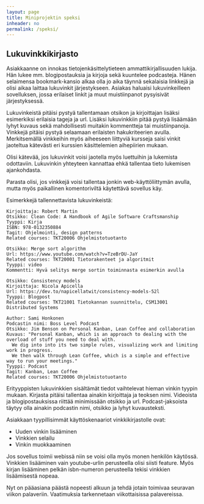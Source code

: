 ```yaml
---
layout: page
title: Miniprojektin speksi
inheader: no
permalink: /speksi/
---
```


## Lukuvinkkikirjasto

Asiakkaanne on innokas tietojenkäsittelytieteen ammattikirjallisuuden lukija. Hän lukee  mm. blogipostauksia ja kirjoja sekä kuuntelee podcasteja. Hänen selaimensa bookmark-kansio alkaa olla jo aika täynnä sekalaisia linkkejä ja olisi aikaa laittaa lukuvinkit järjestykseen. Asiakas haluaisi lukuvinkeilleen sovelluksen, jossa erilaiset linkit ja muut muistiinpanot pysyisivät järjestyksessä. 

Lukuvinkeistä pitäisi pystyä tallentamaan otsikon ja kirjoittajan lisäksi esimerkiksi erilaisia tageja ja url. Lisäksi lukuvinkkiin pitää pystyä lisäämään lyhyt kuvaus sekä mahdollisesti muitakin kommentteja tai muistiinpanoja. Vinkkejä pitäisi pystyä selaamaan erilaisten hakukriteerien avulla. Merkitsemällä vinkkeihin myös aiheeseen liittyviä kursseja saisi vinkit jaoteltua kätevästi eri kurssien käsittelemien aihepiirien mukaan. 

Olisi kätevää, jos lukuvinkit voisi jaotella myös luettuihin ja lukemista odottaviin. Lukuvinkin yhteyteen kannattaa ehkä tallentaa tieto lukemisen ajankohdasta.

Parasta olisi, jos vinkkejä voisi tallentaa jonkin web-käyttöliittymän avulla, mutta myös paikallinen komentoriviltä käytettävä sovellus käy.

Esimerkkejä tallennettavista lukuvinkeistä:

```
Kirjoittaja: Robert Martin
Otsikko: Clean Code: A Handbook of Agile Software Craftsmanship
Tyyppi: Kirja
ISBN: 978-0132350884
Tagit: Ohjelmointi, design patterns
Related courses: TKT20006 Ohjelmistotuotanto

Otsikko: Merge sort algorithm
Url: https://www.youtube.com/watch?v=TzeBrDU-JaY
Related courses: TKT20001 Tietorakenteet ja algoritmit
Tyyppi: video
Kommentti: Hyvä selitys merge sortin toiminnasta esimerkin avulla 

Otsikko: Consistency models
Kirjoittaja: Nicola Apicella
Url: https://dev.to/napicellatwit/consistency-models-52l
Tyyppi: Blogpost
Related courses: TKT21001 Tietokannan suunnittelu, CSM13001 Distributed Systems

Author: Sami Honkonen
Podcastin nimi: Boss Level Podcast
Otsikko: Jim Benson on Personal Kanban, Lean Coffee and collaboration
Kuvaus: "Personal Kanban, which is an approach to dealing with the overload of stuff you need to deal with. 
  We dig into into its two simple rules, visualizing work and limiting work in progress. 
  We then walk through Lean Coffee, which is a simple and effective way to run your meetings."
Tyyppi: Podcast
Tagit: Kanban, Lean Coffee
Related courses: TKT20006 Ohjelmistotuotanto
```

Erityyppisten lukuvinkkien sisältämät tiedot vaihtelevat hieman vinkin tyypin mukaan. Kirjasta pitäisi tallentaa ainakin kirjoittaja ja teoksen nimi. Videoista ja blogipostauksissa riittää minimissään otsikko ja url. Podcast-jaksoista täytyy olla ainakin podcastin nimi, otsikko ja lyhyt kuvausteksti.

Asiakkaan tyypillisimmät käyttöskenaariot vinkkikirjastolle ovat:

- Uuden vinkin lisääminen
- Vinkkien selailu
- Vinkin muokkaaminen

Jos sovellus toimii webissä niin se voisi olla myös monen henkilön käytössä. Vinkkien lisääminen vain youtube-urlin perusteella olisi siisti feature. Myös kirjan lisääminen pelkän isbn-numeron perusteella tekisi vinkkien lisäämisestä nopeaa.

Nyt on pääasiana päästä nopeesti alkuun ja tehdä jotain toimivaa seuravan viikon palaveriin. Vaatimuksia tarkennetaan viikottaisissa palavereissa. 
